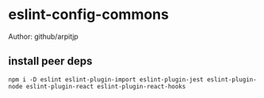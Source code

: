 # eslint-config-commons
Author: github/arpitjp


## install peer deps
`npm i -D eslint eslint-plugin-import eslint-plugin-jest eslint-plugin-node eslint-plugin-react eslint-plugin-react-hooks`